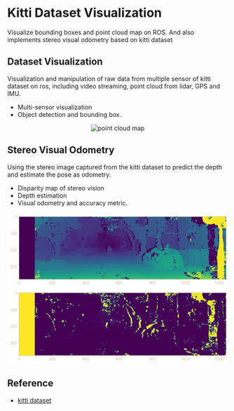 # Kitti Dataset Visualization
Visualize bounding boxes and point cloud map on ROS. And also implements stereo visual odometry based on kitti dataset

## Dataset Visualization
Visualization and manipulation of raw data from multiple sensor of kitti dataset on ros, including video streaming, point cloud from lidar, GPS and IMU.

* Multi-sensor visualization
* Object detection and bounding box.

<div align="center">
  <img src="./assets/point_cloud_map.gif" alt="point cloud map" width="700">
</div>


## Stereo Visual Odometry
Using the stereo image captured from the kitti dataset to predict the depth and estimate the pose as odometry.

* Disparity map of stereo vision
* Depth estimation
* Visual odometry and accuracy metric.

<div align="center">
  <img src="./assets/disparity_map.png" alt="disparity" width="600">
  <img src="./assets/depth_map.png" alt="depth map" width="600">
</div>

## Reference
* [kitti dataset](https://www.cvlibs.net/datasets/kitti/)

